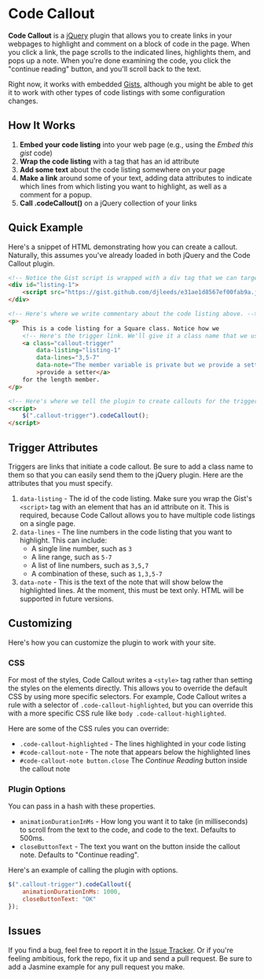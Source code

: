 # Code Callout

**Code Callout** is a [jQuery](http://jquery.com) plugin that allows you to create links
in your webpages to highlight and comment on a block of code in the page.  When you click a link, the page scrolls to the indicated lines, highlights them, and pops up a note.  When you're done examining the code, you click the "continue reading" button, and you'll scroll back to the text.

Right now, it works with embedded [Gists](https://gist.github.com), although you might be
able to get it to work with other types of code listings with some configuration changes.

## How It Works

1. **Embed your code listing** into your web page (e.g., using the *Embed this gist* code)
2. **Wrap the code listing** with a tag that has an id attribute
3. **Add some text** about the code listing somewhere on your page
4. **Make a link** around some of your text, adding data attributes to indicate which lines from which listing you want to highlight, as well as a comment for a popup.
5. **Call .codeCallout()** on a jQuery collection of your links

## Quick Example

Here's a snippet of HTML demonstrating how you can create a callout.  Naturally, this assumes you've already loaded in both jQuery and the Code Callout plugin.

```html
<!-- Notice the Gist script is wrapped with a div tag that we can target by id. -->
<div id="listing-1">
    <script src="https://gist.github.com/djleeds/e31ae1d8567ef00fab9a.js"></script>
</div>

<!-- Here's where we write commentary about the code listing above. -->
<p>
    This is a code listing for a Square class. Notice how we
    <!-- Here's the trigger link. We'll give it a class name that we use in the call to the plugin below. -->
    <a class="callout-trigger"
        data-listing="listing-1"
        data-lines="3,5-7"
        data-note="The member variable is private but we provide a setter."
        >provide a setter</a>
    for the length member.
</p>

<!-- Here's where we tell the plugin to create callouts for the trigger links, which we hooked by class name. -->
<script>
    $(".callout-trigger").codeCallout();
</script>
```

## Trigger Attributes

Triggers are links that initiate a code callout.  Be sure to add a class name to them so that you can easily send them to the jQuery plugin.  Here are the attributes that you must specify.

1. ``data-listing`` - The id of the code listing.  Make sure you wrap the Gist's ``<script>`` tag with an element that has an id attribute on it.  This is required, because Code Callout allows you to have multiple code listings on a single page.
2. ``data-lines`` - The line numbers in the code listing that you want to highlight. This can include:
    - A single line number, such as ``3``
    - A line range, such as ``5-7``
    - A list of line numbers, such as ``3,5,7``
    - A combination of these, such as ``1,3,5-7``
3. ``data-note`` - This is the text of the note that will show below the highlighted lines. At the moment, this must be text only. HTML will be supported in future versions.

## Customizing

Here's how you can customize the plugin to work with your site.

### CSS

For most of the styles, Code Callout writes a ``<style>`` tag rather than setting the styles on the elements directly. This allows you to override the default CSS by using more specific selectors. For example, Code Callout writes a rule with a selector of ``.code-callout-highlighted``, but you can override this with a more specific CSS rule like ``body .code-callout-highlighted``.

Here are some of the CSS rules you can override:

- ``.code-callout-highlighted`` - The lines highlighted in your code listing
- ``#code-callout-note`` - The note that appears below the highlighted lines
- ``#code-callout-note button.close`` The *Continue Reading* button inside the callout note

### Plugin Options

You can pass in a hash with these properties.

- ``animationDurationInMs`` - How long you want it to take (in milliseconds) to scroll from the text to the code, and code to the text. Defaults to 500ms.
- ``closeButtonText`` -  The text you want on the button inside the callout note.  Defaults to "Continue reading".

Here's an example of calling the plugin with options.

```js
$(".callout-trigger").codeCallout({
    animationDurationInMs: 1000,
    closeButtonText: "OK"
});
```

## Issues

If you find a bug, feel free to report it in the [Issue Tracker](https://github.com/djleeds/code-callout/issues).  Or if you're feeling ambitious, fork the repo, fix it up and send a pull request. Be sure to add a Jasmine example for any pull request you make.
